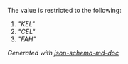 The value is restricted to the following: 

 1. _"KEL"_
 2. _"CEL"_
 3. _"FAH"_

_Generated with [json-schema-md-doc](https://brianwendt.github.io/json-schema-md-doc/)_